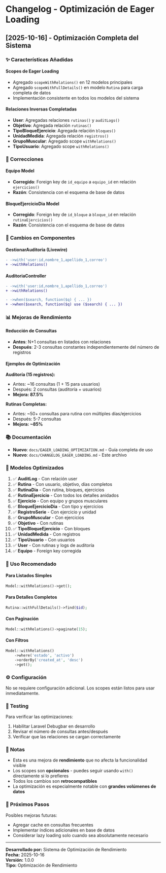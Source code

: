 # Changelog - Optimización de Eager Loading

## [2025-10-16] - Optimización Completa del Sistema

### ✨ Características Añadidas

#### Scopes de Eager Loading
- Agregado `scopeWithRelations()` en 12 modelos principales
- Agregado `scopeWithFullDetails()` en modelo `Rutina` para carga completa de datos
- Implementación consistente en todos los modelos del sistema

#### Relaciones Inversas Completadas
- **User**: Agregadas relaciones `rutinas()` y `auditLogs()`
- **Objetivo**: Agregada relación `rutinas()`
- **TipoBloqueEjercicio**: Agregada relación `bloques()`
- **UnidadMedida**: Agregada relación `registros()`
- **GrupoMuscular**: Agregado scope `withRelations()`
- **TipoUsuario**: Agregado scope `withRelations()`

### 🐛 Correcciones

#### Equipo Model
- **Corregido**: Foreign key de `id_equipo` a `equipo_id` en relación `ejercicios()`
- **Razón**: Consistencia con el esquema de base de datos

#### BloqueEjercicioDia Model
- **Corregido**: Foreign key de `id_bloque` a `bloque_id` en relación `rutinaEjercicios()`
- **Razón**: Consistencia con el esquema de base de datos

### 🔄 Cambios en Componentes

#### GestionarAuditoria (Livewire)
```diff
- ->with('user:id,nombre_1,apellido_1,correo')
+ ->withRelations()
```

#### AuditoriaController
```diff
- ->with('user:id,nombre_1,apellido_1,correo')
+ ->withRelations()
```

```diff
- ->when($search, function($q) { ... })
+ ->when($search, function($q) use ($search) { ... })
```

### 📊 Mejoras de Rendimiento

#### Reducción de Consultas
- **Antes**: N+1 consultas en listados con relaciones
- **Después**: 2-3 consultas constantes independientemente del número de registros

#### Ejemplos de Optimización

**Auditoría (15 registros):**
- Antes: ~16 consultas (1 + 15 para usuarios)
- Después: 2 consultas (auditoría + usuarios)
- **Mejora: 87.5%**

**Rutinas Completas:**
- Antes: ~50+ consultas para rutina con múltiples días/ejercicios
- Después: 5-7 consultas
- **Mejora: ~85%**

### 📚 Documentación

- **Nuevo**: `docs/EAGER_LOADING_OPTIMIZATION.md` - Guía completa de uso
- **Nuevo**: `docs/CHANGELOG_EAGER_LOADING.md` - Este archivo

### 🎯 Modelos Optimizados

1. ✅ **AuditLog** - Con relación user
2. ✅ **Rutina** - Con usuario, objetivo, días completos
3. ✅ **RutinaDia** - Con rutina, bloques, ejercicios
4. ✅ **RutinaEjercicio** - Con todos los detalles anidados
5. ✅ **Ejercicio** - Con equipo y grupos musculares
6. ✅ **BloqueEjercicioDia** - Con tipo y ejercicios
7. ✅ **RegistroSerie** - Con ejercicio y unidad
8. ✅ **GrupoMuscular** - Con ejercicios
9. ✅ **Objetivo** - Con rutinas
10. ✅ **TipoBloqueEjercicio** - Con bloques
11. ✅ **UnidadMedida** - Con registros
12. ✅ **TipoUsuario** - Con usuarios
13. ✅ **User** - Con rutinas y logs de auditoría
14. ✅ **Equipo** - Foreign key corregida

### 🚀 Uso Recomendado

#### Para Listados Simples
```php
Model::withRelations()->get();
```

#### Para Detalles Completos
```php
Rutina::withFullDetails()->find($id);
```

#### Con Paginación
```php
Model::withRelations()->paginate(15);
```

#### Con Filtros
```php
Model::withRelations()
    ->where('estado', 'activo')
    ->orderBy('created_at', 'desc')
    ->get();
```

### ⚙️ Configuración

No se requiere configuración adicional. Los scopes están listos para usar inmediatamente.

### 🧪 Testing

Para verificar las optimizaciones:

1. Habilitar Laravel Debugbar en desarrollo
2. Revisar el número de consultas antes/después
3. Verificar que las relaciones se cargan correctamente

### 📝 Notas

- Esta es una mejora de **rendimiento** que no afecta la funcionalidad visible
- Los scopes son **opcionales** - puedes seguir usando `with()` directamente si lo prefieres
- Todos los cambios son **retrocompatibles**
- La optimización es especialmente notable con **grandes volúmenes de datos**

### 🔮 Próximos Pasos

Posibles mejoras futuras:
- Agregar cache en consultas frecuentes
- Implementar índices adicionales en base de datos
- Considerar lazy loading solo cuando sea absolutamente necesario

---

**Desarrollado por:** Sistema de Optimización de Rendimiento  
**Fecha:** 2025-10-16  
**Versión:** 1.0.0  
**Tipo:** Optimización de Rendimiento
